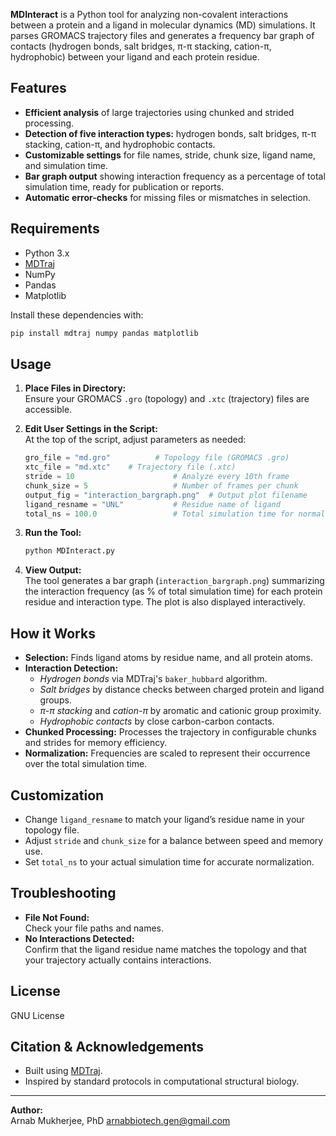 **MDInteract** is a Python tool for analyzing non-covalent interactions between a protein and a ligand in molecular dynamics (MD) simulations. It parses GROMACS trajectory files and generates a frequency bar graph of contacts (hydrogen bonds, salt bridges, π-π stacking, cation-π, hydrophobic) between your ligand and each protein residue.

## Features

- **Efficient analysis** of large trajectories using chunked and strided processing.
- **Detection of five interaction types:** hydrogen bonds, salt bridges, π-π stacking, cation-π, and hydrophobic contacts.
- **Customizable settings** for file names, stride, chunk size, ligand name, and simulation time.
- **Bar graph output** showing interaction frequency as a percentage of total simulation time, ready for publication or reports.
- **Automatic error-checks** for missing files or mismatches in selection.

## Requirements

- Python 3.x
- [MDTraj](http://mdtraj.org/)
- NumPy
- Pandas
- Matplotlib

Install these dependencies with:
```bash
pip install mdtraj numpy pandas matplotlib
```

## Usage

1. **Place Files in Directory:**  
   Ensure your GROMACS `.gro` (topology) and `.xtc` (trajectory) files are accessible.

2. **Edit User Settings in the Script:**  
   At the top of the script, adjust parameters as needed:
   ```python
   gro_file = "md.gro"          # Topology file (GROMACS .gro)
   xtc_file = "md.xtc"    # Trajectory file (.xtc)
   stride = 10                      # Analyze every 10th frame
   chunk_size = 5                   # Number of frames per chunk
   output_fig = "interaction_bargraph.png"  # Output plot filename
   ligand_resname = "UNL"           # Residue name of ligand
   total_ns = 100.0                 # Total simulation time for normalization (ns)
   ```

3. **Run the Tool:**
   ```bash
   python MDInteract.py
   ```

4. **View Output:**  
   The tool generates a bar graph (`interaction_bargraph.png`) summarizing the interaction frequency (as % of total simulation time) for each protein residue and interaction type. The plot is also displayed interactively.

## How it Works

- **Selection:** Finds ligand atoms by residue name, and all protein atoms.
- **Interaction Detection:**  
  - *Hydrogen bonds* via MDTraj's `baker_hubbard` algorithm.
  - *Salt bridges* by distance checks between charged protein and ligand groups.
  - *π-π stacking* and *cation-π* by aromatic and cationic group proximity.
  - *Hydrophobic contacts* by close carbon-carbon contacts.
- **Chunked Processing:** Processes the trajectory in configurable chunks and strides for memory efficiency.
- **Normalization:** Frequencies are scaled to represent their occurrence over the total simulation time.

## Customization

- Change `ligand_resname` to match your ligand’s residue name in your topology file.
- Adjust `stride` and `chunk_size` for a balance between speed and memory use.
- Set `total_ns` to your actual simulation time for accurate normalization.

## Troubleshooting

- **File Not Found:**  
  Check your file paths and names.
- **No Interactions Detected:**  
  Confirm that the ligand residue name matches the topology and that your trajectory actually contains interactions.

## License

GNU License

## Citation & Acknowledgements

- Built using [MDTraj](https://github.com/mdtraj/mdtraj).
- Inspired by standard protocols in computational structural biology.

---

**Author:**  
Arnab Mukherjee, PhD
arnabbiotech.gen@gmail.com
